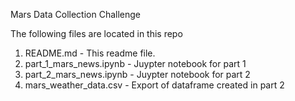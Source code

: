 Mars Data Collection Challenge

The following files are located in this repo

1. README.md - This readme file.
2. part_1_mars_news.ipynb - Juypter notebook for part 1
3. part_2_mars_news.ipynb - Juypter notebook for part 2
6. mars_weather_data.csv - Export of dataframe created in part 2